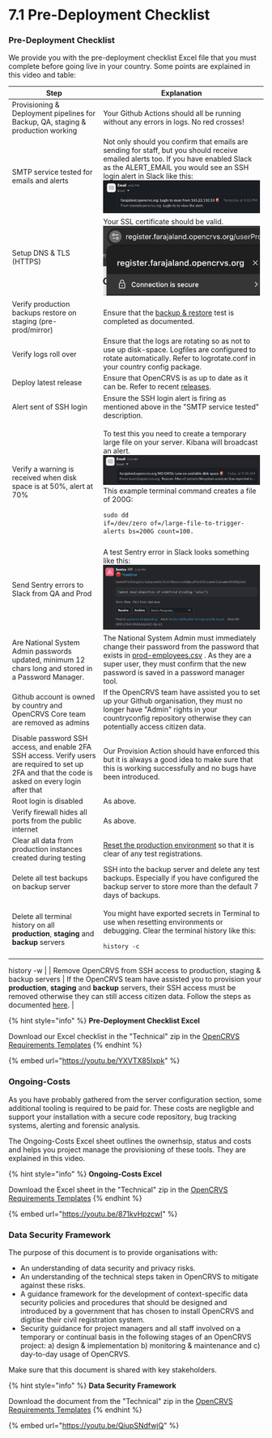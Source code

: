 # 7.1 Pre-Deployment Checklist

### **Pre-Deployment Checklist**

We provide you with the pre-deployment checklist Excel file that you must complete before going live in your country.  Some points are explained in this video and table:



| Step                                                                                                                                                 | Explanation                                                                                                                                                                                                                                                                                                                                                                                      |
| ---------------------------------------------------------------------------------------------------------------------------------------------------- | ------------------------------------------------------------------------------------------------------------------------------------------------------------------------------------------------------------------------------------------------------------------------------------------------------------------------------------------------------------------------------------------------ |
| Provisioning & Deployment pipelines for Backup, QA, staging & production working                                                                     | Your Github Actions should all be running without any errors in logs.  No red crosses!                                                                                                                                                                                                                                                                                                           |
| SMTP service tested for emails and alerts                                                                                                            | Not only should you confirm that emails are sending for staff, but you should receive emailed alerts too. If you have enabled Slack as the ALERT\_EMAIL you would see an SSH login alert in Slack like this: ![](<../../.gitbook/assets/Screenshot 2024-11-14 at 09.50.00.png>)                                                                                                                  |
| Setup DNS & TLS (HTTPS)                                                                                                                              | Your SSL certificate should be valid. ![](<../../.gitbook/assets/Screenshot 2024-11-14 at 09.57.13.png>)                                                                                                                                                                                                                                                                                         |
| Verify production backups restore on staging (pre-prod/mirror)                                                                                       | Ensure that the [backup & restore](../3.-installation/3.3-set-up-a-server-hosted-environment/4.3.7-backup-and-restore/) test is completed as documented.                                                                                                                                                                                                                                         |
| Verify logs roll over                                                                                                                                | Ensure that the logs are rotating so as not to use up disk-space.  Logfiles are configured to rotate automatically. Refer to logrotate.conf in your country config package.                                                                                                                                                                                                                      |
| Deploy latest release                                                                                                                                | Ensure that OpenCRVS is as up to date as it can be.  Refer to recent [releases](https://github.com/opencrvs/opencrvs-core/releases).                                                                                                                                                                                                                                                             |
| Alert sent of SSH login                                                                                                                              | Ensure the SSH login alert is firing as mentioned above in the "SMTP service tested" description.                                                                                                                                                                                                                                                                                                |
| Verify a warning is received when disk space is at 50%, alert at 70%                                                                                 | <p>To test this you need to create a temporary large file on your server.  Kibana will broadcast an alert. <img src="../../.gitbook/assets/Screenshot 2024-11-14 at 17.22.40.png" alt="">    This example terminal command creates a file of 200G: </p><pre class="language-bash"><code class="lang-bash">sudo dd if=/dev/zero of=/large-file-to-trigger-alerts bs=200G count=100.
</code></pre> |
| Send Sentry errors to Slack from QA and Prod                                                                                                         | A test Sentry error in Slack looks something like this: ![](<../../.gitbook/assets/Screenshot 2024-11-14 at 17.22.57.png>)                                                                                                                                                                                                                                                                       |
| Are National System Admin passwords updated, minimum 12 chars long and stored in a Password Manager.                                                 | The National System Admin must immediately change their password from the password that exists in [prod-employees.csv](https://github.com/opencrvs/opencrvs-countryconfig/blob/develop/src/data-seeding/employees/source/prod-employees.csv) . As they are a super user, they must confirm that the new password is saved in a password manager tool.                                            |
| Github account is owned by country and OpenCRVS Core team are removed as admins                                                                      | If the OpenCRVS team have assisted you to set up your Github organisation, they must no longer have "Admin" rights in your countryconfig repository otherwise they can potentially access citizen data.                                                                                                                                                                                          |
| Disable password SSH access, and enable 2FA SSH access. Verify users are required to set up 2FA and that the code is asked on every login after that | Our Provision Action should have enforced this but it is always a good idea to make sure that this is working successfully and no bugs have been introduced.                                                                                                                                                                                                                                     |
| Root login is disabled                                                                                                                               | As above.                                                                                                                                                                                                                                                                                                                                                                                        |
| Verify firewall hides all ports from the public internet                                                                                             | As above.                                                                                                                                                                                                                                                                                                                                                                                        |
| Clear all data from production instances created during testing                                                                                      | [Reset the production environment](../3.-installation/3.3-set-up-a-server-hosted-environment/3.3.6-deploy-automated-and-manual/4.3.6.5-resetting-a-server-environment.md) so that it is clear of any test registrations.                                                                                                                                                                         |
| Delete all test backups on backup server                                                                                                             | SSH into the backup server and delete any test backups.  Especially if you have configured the backup server to store more than the default 7 days of backups.                                                                                                                                                                                                                                   |
| Delete all terminal history on all **production**, **staging** and **backup** servers                                                                | <p>You might have exported secrets in Terminal to use when resetting environments or debugging.  Clear the terminal history like this:  </p><pre class="language-bash"><code class="lang-bash">history -c
history -w
</code></pre>                                                                                                                                                               |
| Remove OpenCRVS from SSH access to production, staging & backup servers                                                                              | If the OpenCRVS team have assisted you to provision your **production**, **staging** and **backup** servers, their SSH access must be removed otherwise they can still access citizen data.  Follow the steps as documented [here](../3.-installation/3.3-set-up-a-server-hosted-environment/4.3.5-provisioning-servers/4.3.5.1-ssh-access.md).                                                  |

{% hint style="info" %}
**Pre-Deployment Checklist Excel**

Download our Excel checklist in the "Technical" zip in the [OpenCRVS Requirements Templates](https://github.com/opencrvs/opencrvs-core/wiki/Gather-requirements)
{% endhint %}

{% embed url="https://youtu.be/YXVTX85Ixpk" %}

### Ongoing-Costs

As you have probably gathered from the server configuration section, some additional tooling is required to be paid for. These costs are negligble and support your installation with a secure code repository, bug tracking systems, alerting and forensic analysis. &#x20;

The Ongoing-Costs Excel sheet outlines the ownerhsip, status and costs and helps you project manage the provisioning of these tools.  They are explained in this video.



{% hint style="info" %}
**Ongoing-Costs Excel**

Download the Excel sheet in the "Technical" zip in the [OpenCRVS Requirements Templates](https://github.com/opencrvs/opencrvs-core/wiki/Gather-requirements)
{% endhint %}

{% embed url="https://youtu.be/871kvHpzcwI" %}

### Data Security Framework

The purpose of this document is to provide organisations with:

* An understanding of data security and privacy risks.&#x20;
* An understanding of the technical steps taken in OpenCRVS to mitigate against these risks.
* A guidance framework for the development of context-specific data security policies and procedures that should be designed and introduced by a government that has chosen to install OpenCRVS and digitise their civil registration system. &#x20;
* Security guidance for project managers and all staff involved on a temporary or continual basis in the following stages of an OpenCRVS project: a) design & implementation b) monitoring & maintenance and c) day-to-day usage of OpenCRVS.

Make sure that this document is shared with key stakeholders.

{% hint style="info" %}
**Data Security Framework**

Download the document from the "Technical" zip in the [OpenCRVS Requirements Templates](https://github.com/opencrvs/opencrvs-core/wiki/Gather-requirements)
{% endhint %}

{% embed url="https://youtu.be/QiupSNdfwjQ" %}

&#x20;

